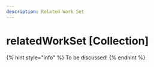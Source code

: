 ```yaml
---
description: Related Work Set
---
```


# relatedWorkSet \[Collection\]

{% hint style="info" %}
To be discussed!
{% endhint %}

